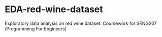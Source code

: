 # EDA-red-wine-dataset
Exploratory data analysis on red wine dataset. Coursework for SENG207 (Programming For Engineers)
